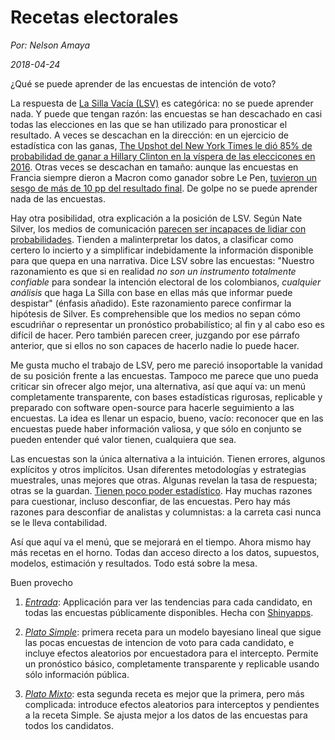 # Recetas electorales

*Por: Nelson Amaya*

*2018-04-24*

¿Qué se puede aprender de las encuestas de intención de voto? 

La respuesta de [La Silla Vacía (LSV)](http://lasillavacia.com/blogs/la-carrera-de-caballos-en-la-silla-62772) es categórica: no se puede aprender nada. Y puede que tengan razón: las encuestas se han descachado en casi todas las elecciones en las que se han utilizado para pronosticar el resultado. A veces se descachan en la dirección: en un ejercicio de estadística con las ganas, [The Upshot del New York Times le dió 85% de probabilidad de ganar a Hillary Clinton en la víspera de las eleccicones en 2016](https://www.nytimes.com/interactive/2016/upshot/presidential-polls-forecast.html). Otras veces se descachan en tamaño: aunque las encuestas en Francia siempre dieron a Macron como ganador sobre Le Pen, [tuvieron un sesgo de más de 10 pp del resultado final](https://fivethirtyeight.com/features/macron-won-but-the-french-polls-were-way-off/). De golpe no se puede aprender nada de las encuestas.

Hay otra posibilidad, otra explicación a la posición de LSV. Según Nate Silver, los medios de comunicación [parecen ser incapaces de lidiar con probabilidades](https://fivethirtyeight.com/features/the-media-has-a-probability-problem/). Tienden a malinterpretar los datos, a clasificar como certero lo incierto y a simplificar indebidamente la información disponible para que quepa en una narrativa. Dice LSV sobre las encuestas: "Nuestro razonamiento es que si en realidad *no son un instrumento totalmente confiable* para sondear la intención electoral de los colombianos, *cualquier análisis* que haga La Silla con base en ellas más que informar puede despistar" (énfasis añadido). Este razonamiento parece confirmar la hipótesis de Silver. Es comprehensible que los medios no sepan cómo escudriñar o representar un pronóstico probabilístico; al fin y al cabo eso es difícil de hacer. Pero también parecen creer, juzgando por ese párrafo anterior, que si ellos no son capaces de hacerlo nadie lo puede hacer. 

Me gusta mucho el trabajo de LSV, pero me pareció insoportable la vanidad de su posición frente a las encuestas. Tampoco me parece que uno pueda criticar sin ofrecer algo mejor, una alternativa, así que aquí va: un menú completamente transparente, con bases estadísticas rigurosas, replicable y preparado con software open-source para hacerle seguimiento a las encuestas. La idea es llenar un espacio, bueno, vacío: reconocer que en las encuestas puede haber información valiosa, y que sólo en conjunto se pueden entender qué valor tienen, cualquiera que sea. 

Las encuestas son la única alternativa a la intuición. Tienen errores, algunos explícitos y otros implícitos. Usan diferentes metodologías y estrategias muestrales, unas mejores que otras. Algunas revelan la tasa de respuesta; otras se la guardan. [Tienen poco poder estadístico](https://github.com/nelsonamayad/Elecciones-presidenciales-2018/blob/master/analisis/poder.R). Hay muchas razones para cuestionar, incluso desconfiar, de las encuestas. Pero hay más razones para desconfiar de analistas y columnistas: a la carreta casi nunca se le lleva contabilidad.

Así que aquí va el menú, que se mejorará en el tiempo. Ahora mismo hay más recetas en el horno. Todas dan acceso directo a los datos, supuestos, modelos, estimación y resultados. Todo está sobre la mesa.

Buen provecho

1. [*Entrada*](https://nelsonamayad.shinyapps.io/col2018_tend/): Applicación para ver las tendencias para cada candidato, en todas las encuestas públicamente disponibles. Hecha con [Shinyapps](https://www.shinyapps.io/).

2. [*Plato Simple*](https://nelsonamayad.github.io/simple): primera receta para un modelo bayesiano lineal que sigue las pocas encuestas de intencion de voto para cada candidato, e incluye efectos aleatorios por encuestadora para el intercepto. Permite un pronóstico básico, completamente transparente y replicable usando sólo información pública.

3. [*Plato Mixto*](https://nelsonamayad.github.io/mixto): esta segunda receta es mejor que la primera, pero más complicada: introduce efectos aleatorios para interceptos y pendientes a la receta Simple. Se ajusta mejor a los datos de las encuestas para todos los candidatos.
